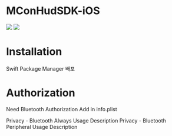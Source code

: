 # MConHudSDK-iOS
<img src="https://img.shields.io/badge/version-0.0.1-critical.svg"/>
<img src="https://img.shields.io/badge/Swift-F05138?style=flat-square&logo=Swift&logoColor=white"/>


# Installation
Swift Package Manager 배포

# Authorization
Need Bluetooth Authorization Add in info.plist

Privacy - Bluetooth Always Usage Description
Privacy - Bluetooth Peripheral Usage Description


